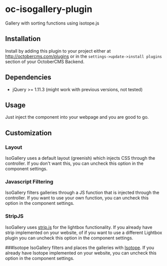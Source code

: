 # oc-isogallery-plugin
Gallery with sorting functions using isotope.js

## Installation
Install by adding this plugin to your project either at http://octobercms.com/plugins or in the ````settings->update->install plugins```` section of your OctoberCMS Backend.

## Dependencies
* jQuery >= 1.11.3 (might work with previous versions, not tested)

## Usage
Just inject the component into your webpage and you are good to go.

## Customization
### Layout
IsoGallery uses a default layout (greenish) which injects CSS through the controller. If you don't want this, you can uncheck this option in the component settings.

### Javascript Filtering
IsoGallery filters galleries through a JS function that is injected through the controller. If you want to use your own function, you can uncheck this option in the component settings.

### StripJS
IsoGallery uses [strip.js](www.stripjs.com) for the lightbox functionality. If you already have strip implemented on your website, of if you want to use a different Lightbox plugin you can uncheck this option in the component settings.

###Isotope
IsoGallery filters and places the galleries with [Isotope](http://isotope.metafizzy.co). If you already have Isotope implemented on your website, you can uncheck this option in the component settings.
